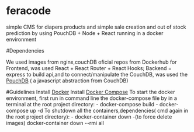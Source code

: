 # feracode

 simple CMS for diapers products and simple sale creation and out of stock prediction by using PouchDB + Node + React running in a docker environment



#Dependencies

 We used images from nginx,couchDB oficial repos from Dockerhub
 for Frontend, was used React + React Router + React Hooks;
 Backend = express to build api,and to connect/manipulate the CouchDB, was used the [PouchDB](https://pouchdb.com/) ( a javascript abstraction from CouchDB)

#Guidelines
 Install [Docker](https://docs.docker.com/v17.12/install/)
 Install [Docker Compose](https://docs.docker.com/compose/install/)
 To start the docker environment, first run in command line the docker-compose file by in a terminal at the root project directory:
    - docker-compose build
    - docker-compose up -d
To shutdown all the containers,dependencies( cmd again in the root project directory):
    - docker-container down
    -(to force delete images) docker-container down --rmi all